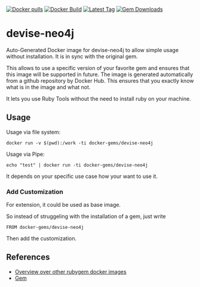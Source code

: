 [![Docker pulls](https://img.shields.io/docker/pulls/rubygem/devise-neo4j.svg)](https://hub.docker.com/r/rubygem/devise-neo4j/)
[![Docker Build](https://img.shields.io/docker/automated/rubygem/devise-neo4j.svg)](https://hub.docker.com/r/rubygem/devise-neo4j/)
[![Latest Tag](https://img.shields.io/github/tag/docker-rubygem/devise-neo4j.svg)](https://hub.docker.com/r/rubygem/devise-neo4j/)
[![Gem Downloads](https://img.shields.io/gem/dt/devise-neo4j.svg)](https://rubygems.org/gems/devise-neo4j/)
# devise-neo4j

Auto-Generated Docker image for devise-neo4j to allow simple usage without installation.
It is in sync with the original gem.

This allows to use a specific version of your favorite gem and ensures that this image will be supported in future.
The image is generated automatically from a github repository by Docker Hub.
This ensures that you exactly know what is in the image and what not.

It lets you use Ruby Tools without the need to install ruby on your machine.

## Usage

Usage via file system:

`docker run -v $(pwd):/work -ti docker-gems/devise-neo4j`

Usage via Pipe:

`echo "test" | docker run -ti docker-gems/devise-neo4j`

It depends on your specific use case how your want to use it.

### Add Customization

For extension, it could be used as base image.

So instead of struggeling with the installation of a gem, just write

`FROM docker-gems/devise-neo4j`

Then add the customization.

## References

 - [Overview over other rubygem docker images](https://github.com/thinkbot/docker-rubygem)
 - [Gem](https://rubygems.org/gems/devise-neo4j/)
